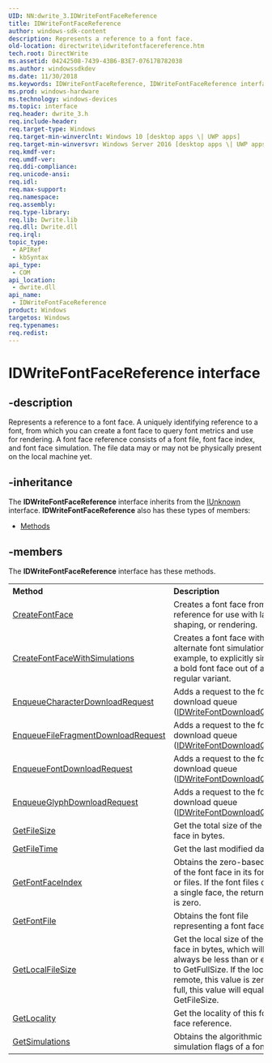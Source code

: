 ```yaml
---
UID: NN:dwrite_3.IDWriteFontFaceReference
title: IDWriteFontFaceReference
author: windows-sdk-content
description: Represents a reference to a font face.
old-location: directwrite\idwritefontfacereference.htm
tech.root: DirectWrite
ms.assetid: 04242508-7439-43B6-B3E7-07617B782038
ms.author: windowssdkdev
ms.date: 11/30/2018
ms.keywords: IDWriteFontFaceReference, IDWriteFontFaceReference interface [Direct Write], IDWriteFontFaceReference interface [Direct Write],described, directwrite.idwritefontfacereference, dwrite_3/IDWriteFontFaceReference
ms.prod: windows-hardware
ms.technology: windows-devices
ms.topic: interface
req.header: dwrite_3.h
req.include-header: 
req.target-type: Windows
req.target-min-winverclnt: Windows 10 [desktop apps \| UWP apps]
req.target-min-winversvr: Windows Server 2016 [desktop apps \| UWP apps]
req.kmdf-ver: 
req.umdf-ver: 
req.ddi-compliance: 
req.unicode-ansi: 
req.idl: 
req.max-support: 
req.namespace: 
req.assembly: 
req.type-library: 
req.lib: Dwrite.lib
req.dll: Dwrite.dll
req.irql: 
topic_type:
 - APIRef
 - kbSyntax
api_type:
 - COM
api_location:
 - dwrite.dll
api_name:
 - IDWriteFontFaceReference
product: Windows
targetos: Windows
req.typenames: 
req.redist: 
---
```


# IDWriteFontFaceReference interface


## -description


Represents a reference to a font face.
  A uniquely identifying reference to a font, from which you can create a font
  face to query font metrics and use for rendering. A font face reference
  consists of a font file, font face index, and font face simulation. The file
  data may or may not be physically present on the local machine yet.
  


## -inheritance

The <b xmlns:loc="http://microsoft.com/wdcml/l10n">IDWriteFontFaceReference</b> interface inherits from the <a href="https://msdn.microsoft.com/33f1d79a-33fc-4ce5-a372-e08bda378332">IUnknown</a> interface. <b>IDWriteFontFaceReference</b> also has these types of members:
<ul>
<li><a href="https://docs.microsoft.com/">Methods</a></li>
</ul>

## -members

The <b>IDWriteFontFaceReference</b> interface has these methods.
<table class="members" id="memberListMethods">
<tr>
<th align="left" width="37%">Method</th>
<th align="left" width="63%">Description</th>
</tr>
<tr data="declared;">
<td align="left" width="37%">
<a href="https://msdn.microsoft.com/f9bc5933-c766-5b30-e2cf-b276a80aecda">CreateFontFace</a>
</td>
<td align="left" width="63%">
Creates a font face from the reference for use with layout, shaping, or rendering.

</td>
</tr>
<tr data="declared;">
<td align="left" width="37%">
<a href="https://msdn.microsoft.com/99b6fb24-2f66-8132-b66e-ca711bb0c7e0">CreateFontFaceWithSimulations</a>
</td>
<td align="left" width="63%">
Creates a font face with alternate font simulations, for example, to explicitly simulate a bold font face out of a regular variant.

</td>
</tr>
<tr data="declared;">
<td align="left" width="37%">
<a href="https://msdn.microsoft.com/7ca1b6c7-46c2-2440-35e4-0bcdc375d74e">EnqueueCharacterDownloadRequest</a>
</td>
<td align="left" width="63%">
Adds a request to the font download queue (<a href="https://msdn.microsoft.com/d1b1dfab-a22a-40bb-ffc4-eb094ac14217">IDWriteFontDownloadQueue</a>).

</td>
</tr>
<tr data="declared;">
<td align="left" width="37%">
<a href="https://msdn.microsoft.com/6dfc2793-7960-5c13-950d-9ba14900c3e0">EnqueueFileFragmentDownloadRequest</a>
</td>
<td align="left" width="63%">
Adds a request to the font download queue (<a href="https://msdn.microsoft.com/d1b1dfab-a22a-40bb-ffc4-eb094ac14217">IDWriteFontDownloadQueue</a>).

</td>
</tr>
<tr data="declared;">
<td align="left" width="37%">
<a href="https://msdn.microsoft.com/94b1adb2-42d5-bdfa-ce99-52e67e0f7cf5">EnqueueFontDownloadRequest</a>
</td>
<td align="left" width="63%">
Adds a request to the font download queue (<a href="https://msdn.microsoft.com/d1b1dfab-a22a-40bb-ffc4-eb094ac14217">IDWriteFontDownloadQueue</a>).

</td>
</tr>
<tr data="declared;">
<td align="left" width="37%">
<a href="https://msdn.microsoft.com/4e35c011-8d5b-0bb5-fea2-4034b8e379aa">EnqueueGlyphDownloadRequest</a>
</td>
<td align="left" width="63%">
Adds a request to the font download queue (<a href="https://msdn.microsoft.com/d1b1dfab-a22a-40bb-ffc4-eb094ac14217">IDWriteFontDownloadQueue</a>).

</td>
</tr>
<tr data="declared;">
<td align="left" width="37%">
<a href="https://msdn.microsoft.com/7988e724-2ccb-b182-8262-dacee1aa1f96">GetFileSize</a>
</td>
<td align="left" width="63%">
Get the total size of the font face in bytes.  

</td>
</tr>
<tr data="declared;">
<td align="left" width="37%">
<a href="https://msdn.microsoft.com/98de8a3d-073e-78df-2e2c-8ab64632091c">GetFileTime</a>
</td>
<td align="left" width="63%">
Get the last modified date.

</td>
</tr>
<tr data="declared;">
<td align="left" width="37%">
<a href="https://msdn.microsoft.com/963ec564-8a7e-5916-f630-844bd37af051">GetFontFaceIndex</a>
</td>
<td align="left" width="63%">
Obtains the zero-based index of the font face in its font file or files. If the font files contain a single face,  
   the return value is zero. 

</td>
</tr>
<tr data="declared;">
<td align="left" width="37%">
<a href="https://msdn.microsoft.com/4ceef760-32af-5b55-62ca-88adcc23696f">GetFontFile</a>
</td>
<td align="left" width="63%">
Obtains the font file representing a font face.

</td>
</tr>
<tr data="declared;">
<td align="left" width="37%">
<a href="https://msdn.microsoft.com/f6dc5cf5-131f-a451-7979-3ae8613577bb">GetLocalFileSize</a>
</td>
<td align="left" width="63%">
Get the local size of the font face in bytes, which will always be   
   less than or equal to GetFullSize. If the locality is remote, this     
   value is zero. If full, this value will equal GetFileSize.

</td>
</tr>
<tr data="declared;">
<td align="left" width="37%">
<a href="https://msdn.microsoft.com/533f30a7-bf54-670e-63be-ffb9b07fb9d8">GetLocality</a>
</td>
<td align="left" width="63%">
Get the locality of this font face reference.

</td>
</tr>
<tr data="declared;">
<td align="left" width="37%">
<a href="https://msdn.microsoft.com/537e7a1a-894b-a569-b365-1d563a46eca7">GetSimulations</a>
</td>
<td align="left" width="63%">
Obtains the algorithmic style simulation flags of a font face.

</td>
</tr>
</table> 

